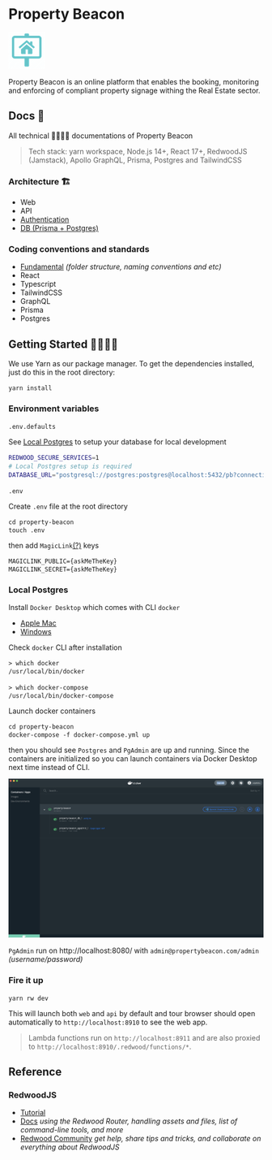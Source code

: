 # Property Beacon

<img src="web/public/images/icons/icon-72x72.png" alt="Property Beacon">

Property Beacon is an online platform that enables the booking, monitoring and enforcing of compliant property signage withing the Real Estate sector.

## Docs 📁

All technical 👨‍💻👩‍💻 documentations of Property Beacon

> Tech stack: yarn workspace, Node.js 14+, React 17+, RedwoodJS (Jamstack), Apollo GraphQL, Prisma, Postgres and TailwindCSS

### Architecture 🏗️

- Web
- API
- [Authentication](docs/AUTHENTICATION.md)
- [DB (Prisma + Postgres)](docs/DATABASE.md)

### Coding conventions and standards

- [Fundamental](docs/FUNDAMENTAL.md) _(folder structure, naming conventions and etc)_
- React
- Typescript
- TailwindCSS
- GraphQL
- Prisma
- Postgres

## Getting Started 👨‍💻👩‍💻

We use Yarn as our package manager. To get the dependencies installed, just do this in the root directory:

```terminal
yarn install
```

### Environment variables

`.env.defaults`

See [Local Postgres](#local-postgres) to setup your database for local development

```bash
REDWOOD_SECURE_SERVICES=1
# Local Postgres setup is required
DATABASE_URL="postgresql://postgres:postgres@localhost:5432/pb?connection_limit=1"
```

`.env`

Create `.env` file at the root directory

```
cd property-beacon
touch .env
```

then add `MagicLink`[(?)](docs/AUTHENTICATION.md) keys

```
MAGICLINK_PUBLIC={askMeTheKey}
MAGICLINK_SECRET={askMeTheKey}
```

### Local Postgres

Install `Docker Desktop` which comes with CLI `docker`

- [Apple Mac](https://docs.docker.com/docker-for-mac/install/)
- [Windows](https://docs.docker.com/docker-for-windows/install/)

Check `docker` CLI after installation

```terminal
> which docker
/usr/local/bin/docker

> which docker-compose
/usr/local/bin/docker-compose
```

Launch docker containers

```terminal
cd property-beacon
docker-compose -f docker-compose.yml up
```

then you should see `Postgres` and `PgAdmin` are up and running. Since the containers are initialized so you can launch containers via Docker Desktop next time instead of CLI.

<img src="docs/docker-desktop.png" alt="Property Beacon">

`PgAdmin` run on http://localhost:8080/ with `admin@propertybeacon.com/admin` _(username/password)_

### Fire it up

```terminal
yarn rw dev
```

This will launch both `web` and `api` by default and tour browser should open automatically to `http://localhost:8910` to see the web app.

> Lambda functions run on `http://localhost:8911` and are also proxied to `http://localhost:8910/.redwood/functions/*`.

## Reference

### RedwoodJS

- [Tutorial](https://redwoodjs.com/tutorial/welcome-to-redwood)
- [Docs](https://redwoodjs.com/docs/introduction) _using the Redwood Router, handling assets and files, list of command-line tools, and more_
- [Redwood Community](https://community.redwoodjs.com) _get help, share tips and tricks, and collaborate on everything about RedwoodJS_
